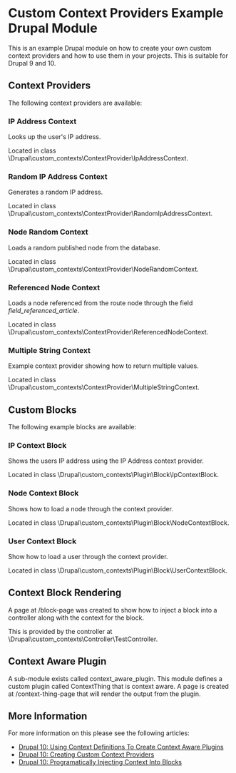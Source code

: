 # Custom Context Providers Example Drupal Module

This is an example Drupal module on how to create your own custom context
providers and how to use them in your projects. This is suitable for
Drupal 9 and 10.

## Context Providers

The following context providers are available:

### IP Address Context

Looks up the user's IP address.

Located in class \Drupal\custom_contexts\ContextProvider\IpAddressContext.

### Random IP Address Context
Generates a random IP address.

Located in class \Drupal\custom_contexts\ContextProvider\RandomIpAddressContext.

### Node Random Context

Loads a random published node from the database.

Located in class \Drupal\custom_contexts\ContextProvider\NodeRandomContext.

### Referenced Node Context

Loads a node referenced from the route node through the field _field_referenced_article_.

Located in class \Drupal\custom_contexts\ContextProvider\ReferencedNodeContext.

### Multiple String Context

Example context provider showing how to return multiple values.

Located in class \Drupal\custom_contexts\ContextProvider\MultipleStringContext.

## Custom Blocks

The following example blocks are available:

### IP Context Block

Shows the users IP address using the IP Address context provider.

Located in class \Drupal\custom_contexts\Plugin\Block\IpContextBlock.

### Node Context Block

Shows how to load a node through the context provider.

Located in class \Drupal\custom_contexts\Plugin\Block\NodeContextBlock.

### User Context Block

Show how to load a user through the context provider.

Located in class \Drupal\custom_contexts\Plugin\Block\UserContextBlock.

## Context Block Rendering

A page at /block-page was created to show how to inject a block into a
controller along with the context for the block.

This is provided by the controller at \Drupal\custom_contexts\Controller\TestController.

## Context Aware Plugin

A sub-module exists called context_aware_plugin. This module defines a
custom plugin called ContextThing that is  context aware. A page is
created at /context-thing-page that will render the output from the plugin.

## More Information

For more information on this please see the following articles:
- [Drupal 10: Using Context Definitions To Create Context Aware Plugins](https://www.hashbangcode.com/article/drupal-10-using-context-definitions-create-context-aware-plugins)
- [Drupal 10: Creating Custom Context Providers](https://www.hashbangcode.com/article/drupal-10-creating-custom-context-providers)
- [Drupal 10: Programatically Injecting Context Into Blocks](https://www.hashbangcode.com/article/drupal-10-programmatically-injecting-context-blocks)
